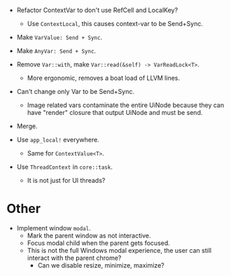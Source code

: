 * Refactor ContextVar to don't use RefCell and LocalKey?
    - Use `ContextLocal`, this causes context-var to be Send+Sync.
* Make `VarValue: Send + Sync`.
* Make `AnyVar: Send + Sync`.
* Remove `Var::with`, make `Var::read(&self) -> VarReadLock<T>`.
    - More ergonomic, removes a boat load of LLVM lines.

* Can't change only Var to be Send+Sync.
    - Image related vars contaminate the entire UiNode because they can have "render" closure that output UiNode and must be send.

* Merge.

* Use `app_local!` everywhere.
    - Same for `ContextValue<T>`.
* Use `ThreadContext` in `core::task`.
    - It is not just for UI threads?

# Other

* Implement window `modal`.
    - Mark the parent window as not interactive.
    - Focus modal child when the parent gets focused.
    - This is not the full Windows modal experience, the user can still interact with the parent chrome?
        - Can we disable resize, minimize, maximize?